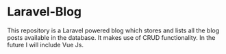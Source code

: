 # Laravel-Blog
This repository is a Laravel powered blog which stores and lists all the blog posts available in the database. It makes use of CRUD functionality. In the future I will include Vue Js.
